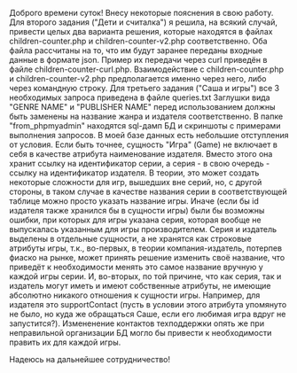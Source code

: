 Доброго времени суток! Внесу некоторые пояснения в свою работу.
Для второго задания ("Дети и считалка") я решила, на всякий случай, привести целых два варианта решения, которые находятся в файлах children-counter.php и children-counter-v2.php соответственно. Оба файла рассчитаны на то, что им будут заранее переданы входные данные в формате json. Пример их передачи через curl приведён в файле children-counter-curl.php. Взаимодействие с children-counter.php и children-counter-v2.php предполагается именно через него, либо через командную строку.
Для третьего задания ("Саша и игры") все 3 необходимых запроса приведена в файле queries.txt Заглушки вида "GENRE NAME" и "PUBLISHER NAME" перед использованием должны быть заменены на название жанра и издателя соответственно. В папке "from_phpmyadmin" находятся sql-дамп БД и скриншоты с примерами выполнения запросов.
В моей базе данных есть небольшие отступления от условия. Если быть точнее, сущность "Игра" (Game) не включает в себя в качестве атрибута наименование издателя. Вместо этого она хранит ссылку на идентификатор серии, а серия - в свою очередь - ссылку на идентификатор издателя. В теории, это может создать некоторые сложности для игр, вышедших вне серий, но, с другой стороны, в таком случае в качестве названия серии в соответствующей таблице можно просто указать название игры. Иначе (если бы id издателя также хранился бы в сущности игры) были бы возможны ошибки, при которых для игры указана серия, которая вообще не выпускалась указанным для игры производителем.
Серия и издатель выделены в отдельные сущности, а не хранятся как строковые атрибуты игры, т.к., во-первых, в теории компания-издатель, потерпев фиаско на рынке, может принять решение изменить своё название, что приведёт к необходимости менять это самое название вручную у каждой игры серии. И, во-вторых, по той причине, что как серия, так и издатель могут иметь и имеют собственные атрибуты, не имеющие абсолютно никакого отношения к сущности игры. Например, для издателя это supportContact (пусть в условии этого атрибута упомянуто не было, но куда же обращаться Саше, если его любимая игра вдруг не запустится?). Измененение контактов техподдержки опять же при неправильной организации БД могло бы привести к необходимости править их для каждой игры.

Надеюсь на дальнейшее сотрудничество!
